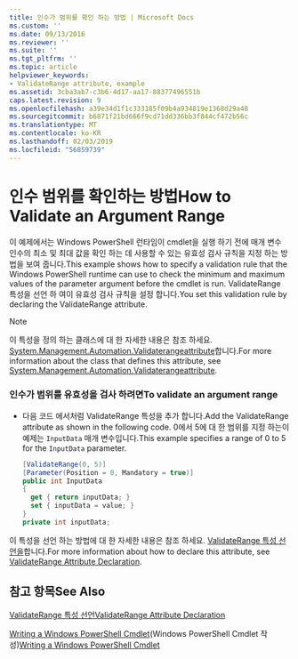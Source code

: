 ```yaml
---
title: 인수가 범위를 확인 하는 방법 | Microsoft Docs
ms.custom: ''
ms.date: 09/13/2016
ms.reviewer: ''
ms.suite: ''
ms.tgt_pltfrm: ''
ms.topic: article
helpviewer_keywords:
- ValidateRange attribute, example
ms.assetid: 3cba3ab7-c3b6-4d17-aa17-88377496551b
caps.latest.revision: 9
ms.openlocfilehash: a39e34d1f1c333185f09b4a934819e1368d29a48
ms.sourcegitcommit: b6871f21bd666f9cd71dd336bb3f844cf472b56c
ms.translationtype: MT
ms.contentlocale: ko-KR
ms.lasthandoff: 02/03/2019
ms.locfileid: "56859739"
---
```

# <a name="how-to-validate-an-argument-range"></a><span data-ttu-id="19962-102">인수 범위를 확인하는 방법</span><span class="sxs-lookup"><span data-stu-id="19962-102">How to Validate an Argument Range</span></span>

<span data-ttu-id="19962-103">이 예제에서는 Windows PowerShell 런타임이 cmdlet을 실행 하기 전에 매개 변수 인수의 최소 및 최대 값을 확인 하는 데 사용할 수 있는 유효성 검사 규칙을 지정 하는 방법을 보여 줍니다.</span><span class="sxs-lookup"><span data-stu-id="19962-103">This example shows how to specify a validation rule that the Windows PowerShell runtime can use to check the minimum and maximum values of the parameter argument before the cmdlet is run.</span></span> <span data-ttu-id="19962-104">ValidateRange 특성을 선언 하 여이 유효성 검사 규칙을 설정 합니다.</span><span class="sxs-lookup"><span data-stu-id="19962-104">You set this validation rule by declaring the ValidateRange attribute.</span></span>

> [!NOTE]
> <span data-ttu-id="19962-105">이 특성을 정의 하는 클래스에 대 한 자세한 내용은 참조 하세요. [System.Management.Automation.Validaterangeattribute](/dotnet/api/System.Management.Automation.ValidateRangeAttribute)합니다.</span><span class="sxs-lookup"><span data-stu-id="19962-105">For more information about the class that defines this attribute, see [System.Management.Automation.Validaterangeattribute](/dotnet/api/System.Management.Automation.ValidateRangeAttribute).</span></span>

### <a name="to-validate-an-argument-range"></a><span data-ttu-id="19962-106">인수가 범위를 유효성을 검사 하려면</span><span class="sxs-lookup"><span data-stu-id="19962-106">To validate an argument range</span></span>

- <span data-ttu-id="19962-107">다음 코드 에서처럼 ValidateRange 특성을 추가 합니다.</span><span class="sxs-lookup"><span data-stu-id="19962-107">Add the ValidateRange attribute as shown in the following code.</span></span> <span data-ttu-id="19962-108">0에서 5에 대 한 범위를 지정 하는이 예제는 `InputData` 매개 변수입니다.</span><span class="sxs-lookup"><span data-stu-id="19962-108">This example specifies a range of 0 to 5 for the `InputData` parameter.</span></span>

    ```csharp
    [ValidateRange(0, 5)]
    [Parameter(Position = 0, Mandatory = true)]
    public int InputData
    {
      get { return inputData; }
      set { inputData = value; }
    }
    private int inputData;
    ```

<span data-ttu-id="19962-109">이 특성을 선언 하는 방법에 대 한 자세한 내용은 참조 하세요. [ValidateRange 특성 선언을](./validaterange-attribute-declaration.md)합니다.</span><span class="sxs-lookup"><span data-stu-id="19962-109">For more information about how to declare this attribute, see [ValidateRange Attribute Declaration](./validaterange-attribute-declaration.md).</span></span>

## <a name="see-also"></a><span data-ttu-id="19962-110">참고 항목</span><span class="sxs-lookup"><span data-stu-id="19962-110">See Also</span></span>

[<span data-ttu-id="19962-111">ValidateRange 특성 선언</span><span class="sxs-lookup"><span data-stu-id="19962-111">ValidateRange Attribute Declaration</span></span>](./validaterange-attribute-declaration.md)

<span data-ttu-id="19962-112">[Writing a Windows PowerShell Cmdlet](./writing-a-windows-powershell-cmdlet.md)(Windows PowerShell Cmdlet 작성)</span><span class="sxs-lookup"><span data-stu-id="19962-112">[Writing a Windows PowerShell Cmdlet](./writing-a-windows-powershell-cmdlet.md)</span></span>
